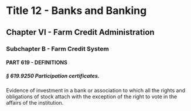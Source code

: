 
# Title 12 - Banks and Banking
## Chapter VI - Farm Credit Administration
### Subchapter B - Farm Credit System
#### PART 619 - DEFINITIONS
##### § 619.9250 Participation certificates.

Evidence of investment in a bank or association to which all the rights and obligations of stock attach with the exception of the right to vote in the affairs of the institution.
